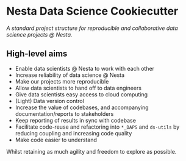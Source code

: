 # Nesta Data Science Cookiecutter

_A standard project structure for reproducible and collaborative data science projects @ Nesta._

## High-level aims

-   Enable data scientists @ Nesta to work with each other
-   Increase reliability of data science @ Nesta
-   Make our projects more reproducible
-   Allow data scientists to hand off to data engineers
-   Give data scientists easy access to cloud computing
-   (Light) Data version control
-   Increase the value of codebases, and accompanying documentation/reports to stakeholders
-   Keep reporting of results in sync with codebase
-   Facilitate code-reuse and refactoring into `*_DAPS` and `ds-utils` by reducing coupling and increasing code quality
-   Make code easier to understand

Whilst retaining as much agility and freedom to explore as possible.
